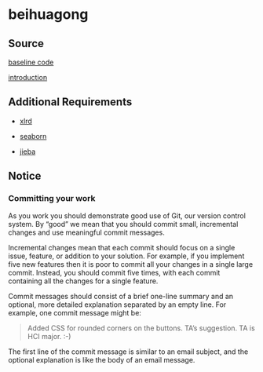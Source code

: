 # beihuagong
## Source
[baseline code](https://tianchi.aliyun.com/notebook-ai/detail?spm=5176.23888204.J_5507335000.2.4adf3920ebg6LA&postId=254984)

[introduction](https://cn.aliyun.com/page-source/tianchi/promotion/handsonailab_buct?from_alibabacloud=)

## Additional Requirements
* [xlrd](https://www.geeksforgeeks.org/how-to-install-xlrd-in-python-in-windows/)

* [seaborn](https://seaborn.pydata.org/installing.html)

* [jieba](https://anaconda.org/conda-forge/jieba)

## Notice
### Committing your work
As you work you should demonstrate good use of Git, our version control system. By “good” we mean that you should commit small, incremental changes and use meaningful commit messages.

Incremental changes mean that each commit should focus on a single issue, feature, or addition to your solution. For example, if you implement five new features then it is poor to commit all your changes in a single large commit. Instead, you should commit five times, with each commit containing all the changes for a single feature.

Commit messages should consist of a brief one-line summary and an optional, more detailed explanation separated by an empty line. For example, one commit message might be:

>Added CSS for rounded corners on the buttons.
>TA’s suggestion. TA is HCI major. :-)

The first line of the commit message is similar to an email subject, and the optional explanation is like the body of an email message.